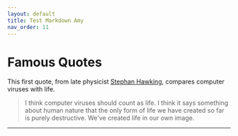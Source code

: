 ```yaml
---
layout: default
title: Test Markdown Amy
nav_order: 11
---
```


# Famous Quotes

This first quote, from late physicist [Stephan Hawking](https://www.brainyquote.com/quotes/stephen_hawking_109983?src=t_computers), compares computer viruses with life.

>I think computer viruses should count as life. I think it says something about human nature that the only form of life we have created so far is purely destructive. We've created life in our own image.

---
